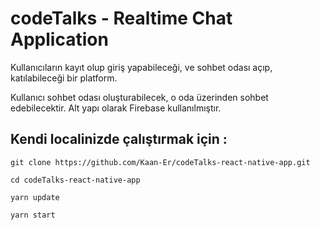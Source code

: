 # codeTalks - Realtime Chat Application

Kullanıcıların kayıt olup giriş yapabileceği, ve sohbet odası açıp, katılabileceği bir platform.

Kullanıcı sohbet odası oluşturabilecek, o oda üzerinden sohbet edebilecektir. Alt yapı olarak Firebase kullanılmıştır.


## Kendi localinizde çalıştırmak için : 

``` git clone https://github.com/Kaan-Er/codeTalks-react-native-app.git ```

``` cd codeTalks-react-native-app ```

``` yarn update ```

``` yarn start ```
